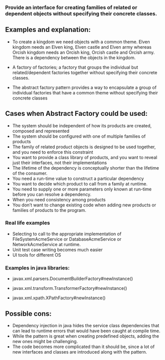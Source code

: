 ### Provide an interface for creating families of related or dependent objects without specifying their concrete classes.

## Examples and explanation:

- To create a kingdom we need objects with a common theme. Elven kingdom needs an Elven king, Elven castle and Elven army whereas Orcish kingdom needs an Orcish king, Orcish castle and Orcish army. There is a dependency between the objects in the kingdom.

- A factory of factories; a factory that groups the individual but related/dependent factories together without specifying their concrete classes.

- The abstract factory pattern provides a way to encapsulate a group of individual factories that have a common theme without specifying their concrete classes

## Cases when Abstract Factory could be used:

- The system should be independent of how its products are created, composed and represented
- The system should be configured with one of multiple families of products
- The family of related product objects is designed to be used together, and you need to enforce this constraint
- You want to provide a class library of products, and you want to reveal just their interfaces, not their implementations
- The lifetime of the dependency is conceptually shorter than the lifetime of the consumer.
- You need a run-time value to construct a particular dependency
- You want to decide which product to call from a family at runtime. 
- You need to supply one or more parameters only known at run-time before you can resolve a dependency.
- When you need consistency among products
- You don’t want to change existing code when adding new products or families of products to the program.

### Real life examples

- Selecting to call to the appropriate implementation of FileSystemAcmeService or DatabaseAcmeService or NetworkAcmeService at runtime.
- Unit test case writing becomes much easier
- UI tools for different OS

### Examples in java libraries:

- javax.xml.parsers.DocumentBuilderFactory#newInstance()

- javax.xml.transform.TransformerFactory#newInstance()

- javax.xml.xpath.XPathFactory#newInstance()



## Possible cons:

- Dependency injection in java hides the service class dependencies that can lead to runtime errors that would have been caught at compile time.
- While the pattern is great when creating predefined objects, adding the new ones might be challenging.
- The code becomes more complicated than it should be, since a lot of new interfaces and classes are introduced along with the pattern.


